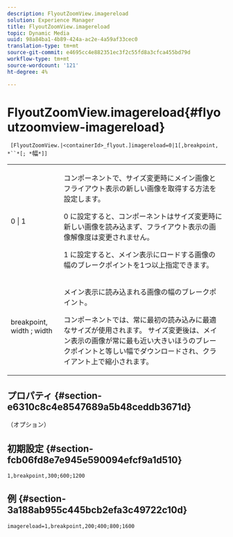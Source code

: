 ```yaml
---
description: FlyoutZoomView.imagereload
solution: Experience Manager
title: FlyoutZoomView.imagereload
topic: Dynamic Media
uuid: 98a84ba1-4b89-424a-ac2e-4a59af33cec0
translation-type: tm+mt
source-git-commit: e4695cc4e882351ec3f2c55fd8a3cfca455bd79d
workflow-type: tm+mt
source-wordcount: '121'
ht-degree: 4%

---
```



# FlyoutZoomView.imagereload{#flyoutzoomview-imagereload}

` [FlyoutZoomView.|<containerId>_flyout.]imagereload=0|1[,breakpoint, *``*[; *`幅`*]]`

<table id="table_7DA232CB62134078B788B9AB1452F363"> 
 <tbody> 
  <tr> 
   <td colname="col1"> <p> <span class="codeph"> 0 | 1 </span> </p> </td> 
   <td colname="col2"> <p> コンポーネントで、サイズ変更時にメイン画像とフライアウト表示の新しい画像を取得する方法を設定します。 </p> <p><span class="codeph"> 0 </span>に設定すると、コンポーネントはサイズ変更時に新しい画像を読み込まず、フライアウト表示の画像解像度は変更されません。 </p> <p><span class="codeph"> 1 </span>に設定すると、メイン表示にロードする画像の幅のブレークポイントを1つ以上指定できます。 </p> </td> 
  </tr> 
  <tr> 
   <td colname="col1"> <p> <span class="codeph"> breakpoint,  <span class="varname"> width  </span>; <span class="varname"> width  </span> </span> </p> </td> 
   <td colname="col2"> <p>メイン表示に読み込まれる画像の幅のブレークポイント。 </p> <p>コンポーネントでは、常に最初の読み込みに最適なサイズが使用されます。 サイズ変更後は、メイン表示の画像が常に最も近い大きいほうのブレークポイントと等しい幅でダウンロードされ、クライアント上で縮小されます。 </p> </td> 
  </tr> 
 </tbody> 
</table>

## プロパティ {#section-e6310c8c4e8547689a5b48ceddb3671d}

（オプション）

## 初期設定 {#section-fcb06fd8e7e945e590094efcf9a1d510}

`1,breakpoint,300;600;1200`

## 例 {#section-3a188ab955c445bcb2efa3c49722c10d}

`imagereload=1,breakpoint,200;400;800;1600`
